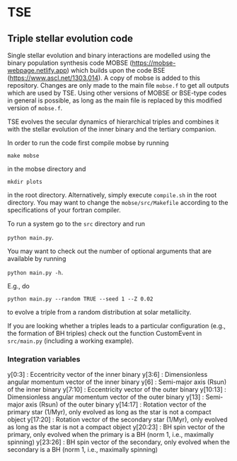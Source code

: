 # TSE

## Triple stellar evolution code

Single stellar evolution and binary interactions are modelled using the binary population synthesis code MOBSE (https://mobse-webpage.netlify.app) which builds upon the code BSE (https://www.ascl.net/1303.014). A copy of mobse is added to this repository. Changes are only made to the main file `mobse.f` to get all outputs which are used by TSE. Using other versions of MOBSE or BSE-type codes in general is possible, as long as the main file is replaced by this modified version of `mobse.f`.

TSE evolves the secular dynamics of hierarchical triples and combines it with the stellar evolution of the inner binary and the tertiary companion.

In order to run the code first compile mobse by running 

`make mobse`

in the mobse directory and

`mkdir plots`

in the root directory. Alternatively, simply execute `compile.sh` in the root directory. You may want to change the `mobse/src/Makefile` according to the specifications of your fortran compiler.

To run a system go to the `src` directory and run

`python main.py`.

You may want to check out the number of optional arguments that are available by running

`python main.py -h`.

E.g., do 

`python main.py --random TRUE --seed 1 --Z 0.02`

to evolve a triple from a random distribution at solar metallicity.

If you are looking whether a triples leads to a particular configuration (e.g., the formation of BH triples) check out the function CustomEvent in `src/main.py` (including a working example).

### Integration variables

y[0:3] : Eccentricity vector of the inner binary
y[3:6] : Dimensionless angular momentum vector of the inner binary
y[6] : Semi-major axis (Rsun) of the inner binary
y[7:10] : Eccentricity vector of the outer binary
y[10:13] : Dimensionless angular momentum vector of the outer binary
y[13] : Semi-major axis (Rsun) of the outer binary
y[14:17] : Rotation vector of the primary star (1/Myr), only evolved as long as the star is not a compact object
y[17:20] : Rotation vector of the secondary star (1/Myr), only evolved as long as the star is not a compact object
y[20:23] : BH spin vector of the primary, only evolved when the primary is a BH (norm 1, i.e., maximally spinning)
y[23:26] : BH spin vector of the secondary, only evolved when the secondary is a BH (norm 1, i.e., maximally spinning)
